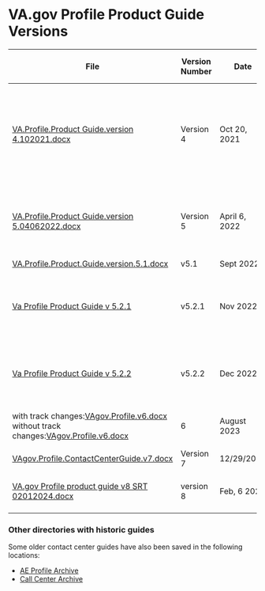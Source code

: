 
# VA.gov Profile Product Guide Versions

|File|Version Number|Date| Call center GH Ticket | Notes |
|----------|--------|---------|-------------|--------|
|[VA.Profile.Product Guide.version 4.102021.docx](https://github.com/department-of-veterans-affairs/va.gov-team/files/7565813/VA.Profile.Product.Guide.version.4.102021.docx) |Version 4 | Oct 20, 2021 | [#32171](https://github.com/department-of-veterans-affairs/va.gov-team/issues/32171) | Submitted to call center Oct 20, 2021 - includes updates for launch of Notification Settings feature |
|[VA.Profile.Product Guide.version 5.04062022.docx](https://github.com/department-of-veterans-affairs/va.gov-team/blob/master/products/identity-personalization/profile/product/VA.Profile.Product.Guide.version.5.04062022.docx) | Version 5 | April 6, 2022 | ~#39313~ [#41110](https://github.com/department-of-veterans-affairs/va.gov-team/issues/41110)| Work in progress -- *submitted to call center on 5/10*||
|[VA.Profile.Product.Guide.version.5.1.docx](https://github.com/department-of-veterans-affairs/va.gov-team/files/9586654/VA.Profile.Product.Guide.version.5.1.docx)| v5.1 | Sept 2022 | [#44330](https://app.zenhub.com/workspaces/vft-59c95ae5fda7577a9b3184f8/issues/department-of-veterans-affairs/va.gov-team/44330)|
|[Va Profile Product Guide v 5.2.1](https://docs.google.com/document/d/1CGkJtItjQAX9yvutpAfHZ65nki9tijgy/edit#heading=h.gjdgxs)| v5.2.1 | Nov 2022 | [#49352](https://app.zenhub.com/workspaces/vft-59c95ae5fda7577a9b3184f8/issues/department-of-veterans-affairs/va.gov-team/49352)| Updates for Account Security - MPI Error Messages [#48501](https://app.zenhub.com/workspaces/vft-59c95ae5fda7577a9b3184f8/issues/department-of-veterans-affairs/va.gov-team/48501)
|[Va Profile Product Guide v 5.2.2](https://github.com/department-of-veterans-affairs/va.gov-team/blob/59f7c658562a612d7ab5eeb70a1cf8437b8a3e12/products/identity-personalization/profile/product/VAgov.Profile.v5_2_2_.docx)| v5.2.2 | Dec 2022 | [#50686]()| Misc updates for alerts and account security pages|
|with track changes:[VAgov.Profile.v6.docx](https://github.com/department-of-veterans-affairs/va.gov-team/files/12419685/VAgov.Profile.v6.docx) <br> without track changes:[VAgov.Profile.v6.docx](https://github.com/department-of-veterans-affairs/va.gov-team/files/12420267/VAgov.Profile.v6.docx)| 6 | August 2023| - [AE ticket](https://github.com/department-of-veterans-affairs/va.gov-team/issues/63278) <br> - [Contact Center Ticket ](https://github.com/department-of-veterans-affairs/va.gov-team/issues/63198)| |
|[VAgov.Profile.ContactCenterGuide.v7.docx](https://github.com/department-of-veterans-affairs/va.gov-team/files/13795194/VAgov.Profile.ContactCenterGuide.v7.docx)|Version 7|12/29/2023|[#72702](https://github.com/department-of-veterans-affairs/va.gov-team/issues/72702)||
|[VA.gov Profile product guide v8 SRT 02012024.docx](https://github.com/department-of-veterans-affairs/va.gov-team/files/14487188/VA.gov.Profile.product.guide.v8.SRT.02012024.docx)|version 8|Feb, 6 2024|[#75099](https://github.com/department-of-veterans-affairs/va.gov-team/issues/75099)|Veteran Status Card Updates|


### Other directories with historic guides
Some older contact center guides have also been saved in the following locations:
- [AE Profile Archive](https://github.com/department-of-veterans-affairs/va.gov-team/tree/master/products/identity-personalization/profile/product/archive)
- [Call Center Archive](https://github.com/department-of-veterans-affairs/va.gov-team/tree/master/products/identity-personalization/profile/Combine%20Profile%20and%20Account/Call%20Center)
